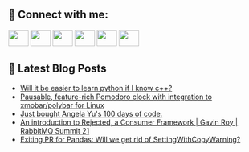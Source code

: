 ## 🔎 Connect with me:
[<img height="32" width="40" src="https://cdn.jsdelivr.net/npm/simple-icons@v5/icons/telegram.svg" />](https://t.me/bullbesh)
[<img height="32" width="40" src="https://cdn.jsdelivr.net/npm/simple-icons@v5/icons/vk.svg" />](https://vk.com/bullbesh)
[<img height="32" width="40" src="https://cdn.jsdelivr.net/npm/simple-icons@v5/icons/twitter.svg" />](https://twitter.com/bullbesh1)
[<img height="32" width="40" src="https://cdn.jsdelivr.net/npm/simple-icons@v5/icons/instagram.svg" />](https://www.instagram.com/bullbesh)
[<img height="32" width="40" src="https://cdn.jsdelivr.net/npm/simple-icons@v5/icons/reddit.svg" />](https://www.reddit.com/user/bullbesh)
[<img height="32" width="40" src="https://cdn.jsdelivr.net/npm/simple-icons@v5/icons/youtube.svg" />](https://www.youtube.com/channel/UCtfjRs6uzgq5mfm8S06WTcg)

## 📕 Latest Blog Posts
<!-- BLOG-POST-LIST:START -->
- [Will it be easier to learn python if I know c++?](https://www.reddit.com/r/Python/comments/unbxpg/will_it_be_easier_to_learn_python_if_i_know_c/)
- [Pausable, feature-rich Pomodoro clock with integration to xmobar/polybar for Linux](https://www.reddit.com/r/Python/comments/unbb7w/pausable_featurerich_pomodoro_clock_with/)
- [Just bought Angela Yu&#39;s 100 days of code.](https://www.reddit.com/r/Python/comments/unb3tr/just_bought_angela_yus_100_days_of_code/)
- [An introduction to Rejected, a Consumer Framework | Gavin Roy | RabbitMQ Summit 21](https://www.reddit.com/r/Python/comments/un91jp/an_introduction_to_rejected_a_consumer_framework/)
- [Exiting PR for Pandas: Will we get rid of SettingWithCopyWarning?](https://www.reddit.com/r/Python/comments/un69wq/exiting_pr_for_pandas_will_we_get_rid_of/)
<!-- BLOG-POST-LIST:END -->
